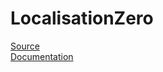 # LocalisationZero

[Source](https://github.com/Keflon/LocalisationZero/tree/main/LocalisationZero)  
[Documentation](https://functionzero.gitbook.io)  
